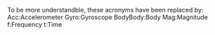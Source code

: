 To be more understandble, these acronyms have been replaced by:
Acc:Accelerometer
Gyro:Gyroscope
BodyBody:Body
Mag:Magnitude
f:Frequency
t:Time
